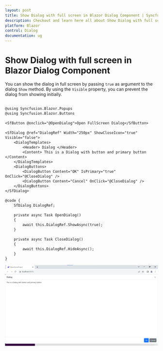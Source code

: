 ```yaml
---
layout: post
title: Show Dialog with full screen in Blazor Dialog Component | Syncfusion
description: Checkout and learn here all about Show Dialog with full screen in Syncfusion Blazor Dialog component and more.
platform: Blazor
control: Dialog
documentation: ug
---
```


# Show Dialog with full screen in Blazor Dialog Component

You can show the dialog in full screen by passing `true` as argument to the dialog `Show` method. By using the `Visible` property, you can prevent the dialog from showing initially.

```cshtml

@using Syncfusion.Blazor.Popups
@using Syncfusion.Blazor.Buttons

<SfButton @onclick="@OpenDialog">Open FullScreen Dialog</SfButton>

<SfDialog @ref="DialogRef" Width="250px" ShowCloseIcon="true" Visible="false">
    <DialogTemplates>
        <Header> Dialog </Header>
        <Content> This is a Dialog with button and primary button </Content>
    </DialogTemplates>
    <DialogButtons>
        <DialogButton Content="OK" IsPrimary="true" OnClick="@CloseDialog" />
        <DialogButton Content="Cancel" OnClick="@CloseDialog" />
    </DialogButtons>
</SfDialog>

@code {
    SfDialog DialogRef;

    private async Task OpenDialog()
    {
        await this.DialogRef.ShowAsync(true);
    }

    private async Task CloseDialog()
    {
        await this.DialogRef.HideAsync();
    }
}

```

![Blazor Dialog with fullscreen](../images/blazor-dialog-with-fullscreen.png)
